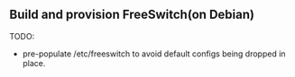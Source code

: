 Build and provision FreeSwitch(on Debian)
---------------------------------
TODO:
 - pre-populate /etc/freeswitch to avoid default configs being dropped
 	 in place.
